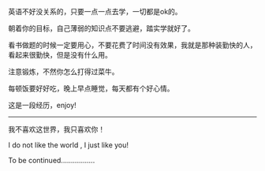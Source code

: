 英语不好没关系的，只要一点一点去学，一切都是ok的。



朝着你的目标，自己薄弱的知识点不要逃避，踏实学就好了。



看书做题的时候一定要用心，不要花费了时间没有效果，我就是那种装勤快的人，看起来很勤快，但是没有什么用。



注意锻炼，不然你怎么打得过菜牛。



每顿饭要好好吃，晚上早点睡觉，每天都有个好心情。



这是一段经历，enjoy!

---

我不喜欢这世界，我只喜欢你！

I do not like the world , I just like you!



To be continued.................


